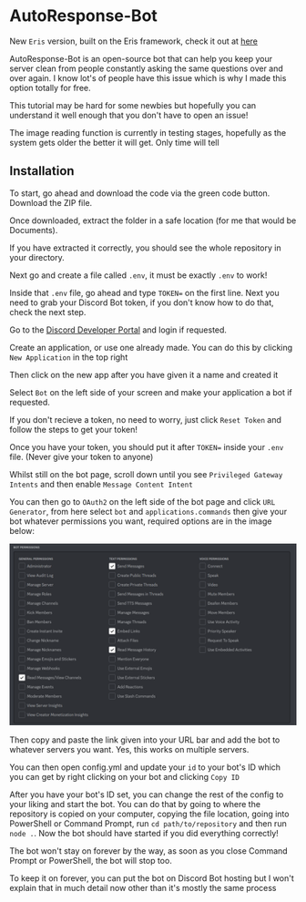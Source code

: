 # AutoResponse-Bot

New `Eris` version, built on the Eris framework, check it out at [here](https://github.com/JayXTQ/AutoResponse-Bot/tree/eris)

AutoResponse-Bot is an open-source bot that can help you keep your server clean from people constantly asking the same questions over and over again. I know lot's of people have this issue which is why I made this option totally for free.

This tutorial may be hard for some newbies but hopefully you can understand it well enough that you don't have to open an issue!

The image reading function is currently in testing stages, hopefully as the system gets older the better it will get. Only time will tell

## Installation

To start, go ahead and download the code via the green code button. Download the ZIP file.

Once downloaded, extract the folder in a safe location (for me that would be Documents).

If you have extracted it correctly, you should see the whole repository in your directory.

Next go and create a file called `.env`, it must be exactly `.env` to work!

Inside that `.env` file, go ahead and type `TOKEN=` on the first line. Next you need to grab your Discord Bot token, if you don't know how to do that, check the next step.

Go to the [Discord Developer Portal](https://discord.com/developers/applications) and login if requested.

Create an application, or use one already made. You can do this by clicking `New Application` in the top right

Then click on the new app after you have given it a name and created it

Select `Bot` on the left side of your screen and make your application a bot if requested.

If you don't recieve a token, no need to worry, just click `Reset Token` and follow the steps to get your token!

Once you have your token, you should put it after `TOKEN=` inside your `.env` file. (Never give your token to anyone)

Whilst still on the bot page, scroll down until you see `Privileged Gateway Intents` and then enable `Message Content Intent`

You can then go to `OAuth2` on the left side of the bot page and click `URL Generator`, from here select `bot` and `applications.commands` then give your bot whatever permissions you want, required options are in the image below:

![permissions](img/permissions.PNG)

Then copy and paste the link given into your URL bar and add the bot to whatever servers you want. Yes, this works on multiple servers.

You can then open config.yml and update your `id` to your bot's ID which you can get by right clicking on your bot and clicking `Copy ID`

After you have your bot's ID set, you can change the rest of the config to your liking and start the bot. You can do that by going to where the repository is copied on your computer, copying the file location, going into PowerShell or Command Prompt, run `cd path/to/repository` and then run `node .`. Now the bot should have started if you did everything correctly!

The bot won't stay on forever by the way, as soon as you close Command Prompt or PowerShell, the bot will stop too.

To keep it on forever, you can put the bot on Discord Bot hosting but I won't explain that in much detail now other than it's mostly the same process